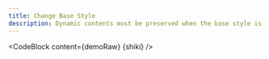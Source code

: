 ```yaml
---
title: Change Base Style
description: Dynamic contents must be preserved when the base style is changed.
---
```


<script lang="ts">
  import Demo from "./BaseStyle.svelte";
  import demoRaw from "./BaseStyle.svelte?raw";
  import CodeBlock from "../../CodeBlock.svelte";
  let { shiki } = $props();
</script>

<Demo />

<CodeBlock content={demoRaw} {shiki} />
